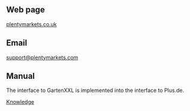 ## Web page
 
<a href="https://www.plentymarkets.co.uk/" target="_blank">plentymarkets.co.uk</a>
 
## Email
 
<a href="mailto:support@plentymarkets.com">support@plentymarkets.com</a>

## Manual

The interface to GartenXXL is implemented into the interface to Plus.de.

<a href="https://knowledge.plentymarkets.com/en/omni-channel/multi-channel/plus-gartenxxl" target="_blank">Knowledge</a>

